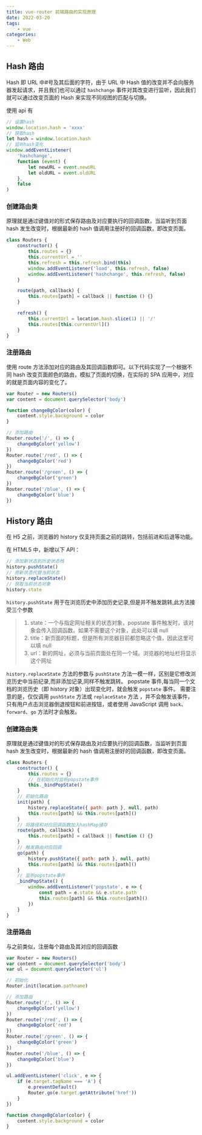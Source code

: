 ```yaml
---
title: vue-router 前端路由的实现原理
date: 2022-03-20
tags:
    - vue
categories:
    - Web
---
```


## Hash 路由

Hash 即 URL 中#号及其后面的字符，由于 URL 中 Hash 值的改变并不会向服务器发起请求，并且我们也可以通过 `hashchange` 事件对其改变进行监听，因此我们就可以通过改变页面的 Hash 来实现不同视图的匹配与切换。

使用 api 有

```js
// 设置hash
window.location.hash = 'xxxx'
// 获取hash
let hash = window.location.hash
// 监听hash变化
window.addEventListener(
    'hashchange',
    function (event) {
        let newURL = event.newURL
        let oldURL = event.oldURL
    },
    false
)
```

### 创建路由类

原理就是通过键值对的形式保存路由及对应要执行的回调函数，当监听到页面 hash 发生改变时，根据最新的 hash 值调用注册好的回调函数，即改变页面。

```js
class Routers {
    constructor() {
        this.routes = {}
        this.currentUrl = ''
        this.refresh = this.refresh.bind(this)
        window.addEventListener('load', this.refresh, false)
        window.addEventListener('hashchange', this.refresh, false)
    }

    route(path, callback) {
        this.routes[path] = callback || function () {}
    }

    refresh() {
        this.currentUrl = location.hash.slice(1) || '/'
        this.routes[this.currentUrl]()
    }
}
```

### 注册路由

使用 route 方法添加对应的路由及其回调函数即可。以下代码实现了一个根据不同 hash 改变页面颜色的路由，模拟了页面的切换，在实际的 SPA 应用中，对应的就是页面内容的变化了。

```js
var Router = new Routers()
var content = document.querySelector('body')

function changeBgColor(color) {
    content.style.background = color
}

// 添加路由
Router.route('/', () => {
    changeBgColor('yellow')
})
Router.route('/red', () => {
    changeBgColor('red')
})
Router.route('/green', () => {
    changeBgColor('green')
})
Router.route('/blue', () => {
    changeBgColor('blue')
})
```

## History 路由

在 H5 之前，浏览器的 history 仅支持页面之前的跳转，包括前进和后退等功能。

在 HTML5 中，新增以下 API：

```js
// 添加新状态到历史状态栈
history.pushState()
// 用新状态代替当前状态
history.replaceState()
// 获取当前状态对象
history.state
```

`history.pushState` 用于在浏览历史中添加历史记录,但是并不触发跳转,此方法接受三个参数

> 1. state：一个与指定网址相关的状态对象，popstate 事件触发时，该对象会传入回调函数。如果不需要这个对象，此处可以填 null
> 2. title：新页面的标题，但是所有浏览器目前都忽略这个值，因此这里可以填 null
> 3. url：新的网址，必须与当前页面处在同一个域。浏览器的地址栏将显示这个网址

`history.replaceState` 方法的参数与 `pushState` 方法一模一样，区别是它修改浏览历史中当前纪录,而非添加记录,同样不触发跳转。
popstate 事件,每当同一个文档的浏览历史（即 history 对象）出现变化时，就会触发 `popstate` 事件。
需要注意的是，仅仅调用 `pushState` 方法或 `replaceState` 方法 ，并不会触发该事件，只有用户点击浏览器倒退按钮和前进按钮，或者使用 JavaScript 调用 `back`、`forward`、`go` 方法时才会触发。

### 创建路由类

原理就是通过键值对的形式保存路由及对应要执行的回调函数，当监听到页面 hash 发生改变时，根据最新的 hash 值调用注册好的回调函数，即改变页面。

```js
class Routers {
    constructor() {
        this.routes = {}
        // 在初始化时监听popstate事件
        this._bindPopState()
    }
    // 初始化路由
    init(path) {
        history.replaceState({ path: path }, null, path)
        this.routes[path] && this.routes[path]()
    }
    // 将路径和对应回调函数加入hashMap储存
    route(path, callback) {
        this.routes[path] = callback || function () {}
    }
    // 触发路由对应回调
    go(path) {
        history.pushState({ path: path }, null, path)
        this.routes[path] && this.routes[path]()
    }
    // 监听popstate事件
    _bindPopState() {
        window.addEventListener('popstate', e => {
            const path = e.state && e.state.path
            this.routes[path] && this.routes[path]()
        })
    }
}
```

### 注册路由

与之前类似，注册每个路由及其对应的回调函数

```js
var Router = new Routers()
var content = document.querySelector('body')
var ul = document.querySelector('ul')

// 初始化
Router.init(location.pathname)

// 添加路由
Router.route('/', () => {
    changeBgColor('yellow')
})
Router.route('/red', () => {
    changeBgColor('red')
})
Router.route('/green', () => {
    changeBgColor('green')
})
Router.route('/blue', () => {
    changeBgColor('blue')
})

ul.addEventListener('click', e => {
    if (e.target.tagName === 'A') {
        e.preventDefault()
        Router.go(e.target.getAttribute('href'))
    }
})

function changeBgColor(color) {
    content.style.background = color
}
```
